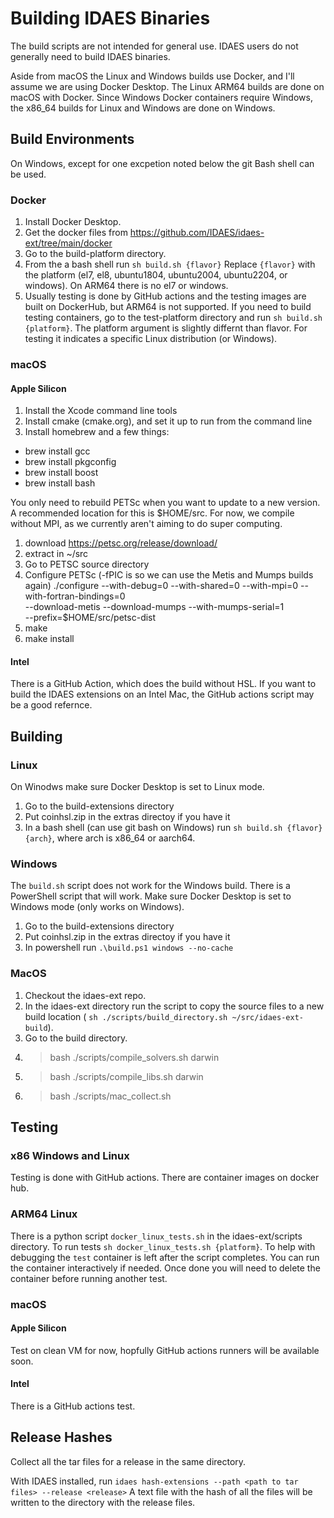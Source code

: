 # Building IDAES Binaries

The build scripts are not intended for general use. IDAES users do not 
generally need to build IDAES binaries. 

Aside from macOS the Linux and Windows builds use Docker, and I'll assume 
we are using Docker Desktop.  The Linux ARM64 builds are done on macOS with 
Docker.  Since Windows Docker containers require Windows, the x86_64 builds
for Linux and Windows are done on Windows.

## Build Environments

On Windows, except for one excpetion noted below the git Bash shell can be used. 

### Docker

1. Install Docker Desktop.
2. Get the docker files from https://github.com/IDAES/idaes-ext/tree/main/docker
3. Go to the build-platform directory.
4. From the a bash shell run `sh build.sh {flavor}` Replace `{flavor}` with the 
  platform (el7, el8, ubuntu1804, ubuntu2004, ubuntu2204, or windows). On ARM64 
  there is no el7 or windows.
5. Usually testing is done by GitHub actions and the testing images are built on
  DockerHub, but ARM64 is not supported.  If you need to build testing containers,
  go to the test-platform directory and run `sh build.sh {platform}`.  The platform
  argument is slightly differnt than flavor.  For testing it indicates a specific
  Linux distribution (or Windows).

### macOS

#### Apple Silicon

1. Install the Xcode command line tools
2. Install cmake (cmake.org), and set it up to run from the command line
3. Install homebrew and a few things:
  * brew install gcc
  * brew install pkgconfig
  * brew install boost
  * brew install bash
  
You only need to rebuild PETSc when you want to update to a new version.  A
recommended location for this is $HOME/src.  For now, we compile without MPI, as
we currently aren't aiming to do super computing.

1. download https://petsc.org/release/download/
2. extract in ~/src
3. Go to PETSC source directory
4. Configure PETSc (-fPIC is so we can use the Metis and Mumps builds again)
   ./configure --with-debug=0 --with-shared=0 --with-mpi=0 --with-fortran-bindings=0 \
      --download-metis --download-mumps --with-mumps-serial=1 \
      --prefix=$HOME/src/petsc-dist 
5. make
6. make install

#### Intel

There is a GitHub Action, which does the build without HSL.  If you want to
build the IDAES extensions on an Intel Mac, the GitHub actions script may
be a good refernce.

## Building

### Linux

On Winodws make sure Docker Desktop is set to Linux mode.

1. Go to the build-extensions directory
2. Put coinhsl.zip in the extras directoy if you have it
3. In a bash shell (can use git bash on Windows) run 
  `sh build.sh {flavor} {arch}`, where arch is x86_64 or aarch64.

### Windows 

The `build.sh` script does not work for the Windows build. There is a PowerShell
script that will work. Make sure Docker Desktop is set to Windows mode (only works
on Windows).

1. Go to the build-extensions directory
2. Put coinhsl.zip in the extras directoy if you have it
3. In powershell run `.\build.ps1 windows --no-cache`

### MacOS

1. Checkout the idaes-ext repo.  
2. In the idaes-ext directory run the script to copy the
  source files to a new build location (
  `sh ./scripts/build_directory.sh ~/src/idaes-ext-build`).
3. Go to the build directory.
4. > bash ./scripts/compile_solvers.sh darwin
5. > bash ./scripts/compile_libs.sh darwin
6. > bash ./scripts/mac_collect.sh

## Testing

### x86 Windows and Linux

Testing is done with GitHub actions.  There are container images on docker hub.

### ARM64 Linux

There is a python script `docker_linux_tests.sh` in the idaes-ext/scripts directory. 
To run tests `sh docker_linux_tests.sh {platform}`. To help with debugging the
`test` container is left after the script completes.  You can run the container
interactively if needed.  Once done you will need to delete the container before
running another test.

### macOS 

#### Apple Silicon

Test on clean VM for now, hopfully GitHub actions runners will be available soon.

#### Intel

There is a GitHub actions test.

## Release Hashes

Collect all the tar files for a release in the same directory.

With IDAES installed, run ``idaes hash-extensions --path <path to tar files> --release <release>``
A text file with the hash of all the files will be written to the directory with the
release files.
